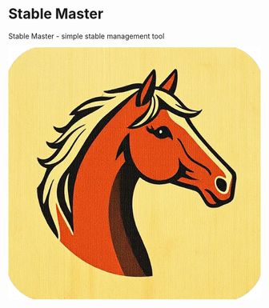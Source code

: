 # Stable Master

Stable Master - simple stable management tool

![stable-master](public/stablemaster.png "Stable Master")

